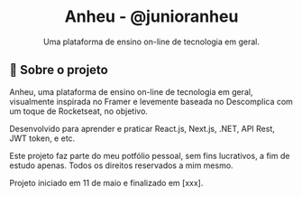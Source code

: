 <h1 align="center">
Anheu - @junioranheu
</h1>

<p align="center">Uma plataforma de ensino on-line de tecnologia em geral.
</p>

## 📃 Sobre o projeto

Anheu, uma plataforma de ensino on-line de tecnologia em geral, visualmente inspirada no Framer e levemente baseada no Descomplica com um toque de Rocketseat, no objetivo.

Desenvolvido para aprender e praticar React.js, Next.js, .NET, API Rest, JWT token, e etc.

Este projeto faz parte do meu potfólio pessoal, sem fins lucrativos, a fim de estudo apenas. Todos os direitos reservados a mim mesmo.

Projeto iniciado em 11 de maio e finalizado em [xxx].<br/>
